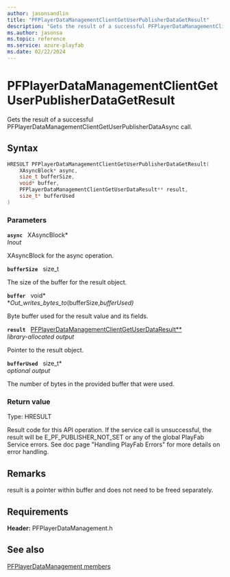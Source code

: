 ```yaml
---
author: jasonsandlin
title: "PFPlayerDataManagementClientGetUserPublisherDataGetResult"
description: "Gets the result of a successful PFPlayerDataManagementClientGetUserPublisherDataAsync call."
ms.author: jasonsa
ms.topic: reference
ms.service: azure-playfab
ms.date: 02/22/2024
---
```


# PFPlayerDataManagementClientGetUserPublisherDataGetResult  

Gets the result of a successful PFPlayerDataManagementClientGetUserPublisherDataAsync call.  

## Syntax  
  
```cpp
HRESULT PFPlayerDataManagementClientGetUserPublisherDataGetResult(  
    XAsyncBlock* async,  
    size_t bufferSize,  
    void* buffer,  
    PFPlayerDataManagementClientGetUserDataResult** result,  
    size_t* bufferUsed  
)  
```  
  
### Parameters  
  
**`async`** &nbsp; XAsyncBlock*  
*_Inout_*  
  
XAsyncBlock for the async operation.  
  
**`bufferSize`** &nbsp; size_t  
  
The size of the buffer for the result object.  
  
**`buffer`** &nbsp; void*  
*_Out_writes_bytes_to_(bufferSize,*bufferUsed)*  
  
Byte buffer used for the result value and its fields.  
  
**`result`** &nbsp; [PFPlayerDataManagementClientGetUserDataResult**](../../pfplayerdatamanagementtypes/structs/pfplayerdatamanagementclientgetuserdataresult.md)  
*library-allocated output*  
  
Pointer to the result object.  
  
**`bufferUsed`** &nbsp; size_t*  
*optional output*  
  
The number of bytes in the provided buffer that were used.  
  
  
### Return value
Type: HRESULT
  
Result code for this API operation. If the service call is unsuccessful, the result will be E_PF_PUBLISHER_NOT_SET or any of the global PlayFab Service errors. See doc page "Handling PlayFab Errors" for more details on error handling.
  
## Remarks  
  
result is a pointer within buffer and does not need to be freed separately.
  
## Requirements  
  
**Header:** PFPlayerDataManagement.h
  
## See also  
[PFPlayerDataManagement members](../pfplayerdatamanagement_members.md)  

  
  
